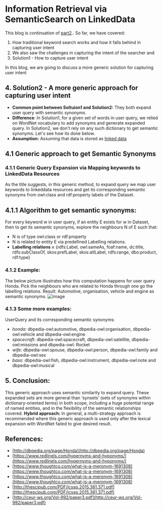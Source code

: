 # Information Retrieval via SemanticSearch on LinkedData

This blog is continuation of [part2](https://spoddutur.github.io/my-notes/semantic-search-2).. So far, we have covered:
1. How traditional keyword search works and how it falls behind in capturing user intent
2. We also saw the challenges in capturing the intent of the searcher and
3. Solution1 - How to capture user intent

In this blog, we are going to discuss a more generic solution for capturing user intent

## 4. Solution2 - A more generic approach for capturing user intent
- **Common point between Soltuion1 and Solution2:** They both expand user query with semantic synonyms. 
- **Difference**: In Solution1, for a given set of words in user query, we relied on WordNet vocabulary to add synonyms and generate expanded query. In Solution2, we don't rely on any such dictionary to get semantic synonyms. Let's see how its done below.
- **Assumption:** Assuming that data is stored as [linked data](http://linkeddata.org/)

## 4.1 Generic approach to get Semantic Synonyms
### 4.1.1 Generic Query Expansion via Mapping keywords to LinkedData Resources
As the title suggests, in this generic method, to expand query we map user keywords to linkeddata resources and get its corresponding semantic synonyms from owl:class and rdf:property labels of the Dataset.

## 4.1.1 Algorithm to get semantic synonyms:
For every keyword w in user query, if an entity E exists for w in Dataset, then to get its semantic synonyms, explore the neighbours N of E such that:
- N is of type owl:class or rdf:property
- N is related to entity E via predefined Labelling relations.
- **Labelling relations =** {rdfs:Label, owl:sameAs, foaf:name, dc:title, rdfs:subClassOf, skos:prefLabel, skos:altLabel, rdfs:range, dbo:product, rdf:type}

### 4.1.2 Example:
The below picture illustrates how this computation happens for user query Honda. Pick the neighbours who are related to Honda through one go the labelling relations. Result: Automotive, organisation, vehicle and engine as semantic synonyms.
![image](https://user-images.githubusercontent.com/22542670/31304227-adc2ba42-ab3a-11e7-9acc-665e1f7be381.png)

### 4.1.3 Some more examples:
UserQuery and its corresponding semantic synonyms:
- *honda*: dbpedia-owl:automotive, dbpedia-owl:organisation, dbpedia-owl:vehicle and dbpedia-owl:engine
- *spacecraft*: dbpedia-owl:spacecraft, dbpedia-owl:satellite, dbpedia-owl:missions and dbpedia-owl: Rocket
- *wife*:	dbpedia-owl:spouse, dbpedia-owl:person, dbpedia-owl:family and dbpedia-owl:sex
- *bass*:	dbpedia-owl:fish, dbpedia-owl:instrument, dbpedia-owl:note and dbpedia-owl:musical

## 5. Conclusion: 
This generic approach uses semantic similarity to expand query. These expanded sets are more general than ‘synsets’ (sets of synonyms within dictionary-oriented terms) in both scope, including a huge potential range of named entities, and in the flexibility of the semantic relationships covered.
**Hybrid approach:** In general, a multi-strategy approach is recommended where this generic approach is used only after the lexical expansion with WordNet failed to give desired result.

## References:
- [http://dbpedia.org/page/Honda](http://dbpedia.org/page/Honda)
- [https://www.redlinels.com/hypernyms-and-hyponyms/](https://www.redlinels.com/hypernyms-and-hyponyms/)
- [https://www.thoughtco.com/what-is-a-meronym-1691308](https://www.thoughtco.com/what-is-a-meronym-1691308)
- [https://www.thoughtco.com/what-is-a-meronym-1691308](https://www.thoughtco.com/what-is-a-meronym-1691308)
- [http://thescipub.com/PDF/jcssp.2015.361.371.pdf](http://thescipub.com/PDF/jcssp.2015.361.371.pdf)
- [http://ceur-ws.org/Vol-992/paper3.pdf](http://ceur-ws.org/Vol-992/paper3.pdf)
